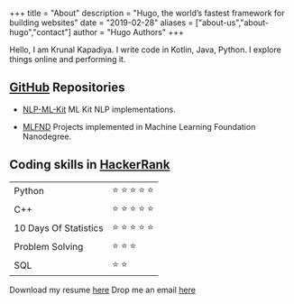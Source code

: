 +++
title = "About"
description = "Hugo, the world’s fastest framework for building websites"
date = "2019-02-28"
aliases = ["about-us","about-hugo","contact"]
author = "Hugo Authors"
+++

Hello, I am Krunal Kapadiya. I write code in Kotlin, Java, Python. I explore things online and performing it.

## [GitHub](https://github.com/krunal3kapadiya) Repositories


- [NLP-ML-Kit]([https://github.com/krunal3kapadiya/NLP-ML-Kit]) ML Kit NLP implementations.
    
- [MLFND](https://github.com/krunal3kapadiya/MLFND)  Projects implemented in Machine Learning Foundation Nanodegree.
    
## Coding skills in [HackerRank]([https://www.hackerrank.com/krunal3kapadiya](https://www.hackerrank.com/krunal3kapadiya))

|   |   |
|---|---|
|Python| :star: :star: :star: :star: :star:   |
|C++|:star: :star: :star: :star: :star:   |
|10 Days Of Statistics|   :star: :star: :star: :star: :star:   |
|Problem Solving|   :star: :star: :star:    |
|SQL|   :star: :star:    |

Download my resume [here](http://bit.ly/resume_krunal)
Drop me an email [here](mailto:krunal3kapadiya@gmail.com)